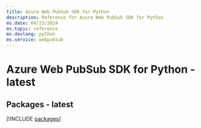 ```yaml
---
title: Azure Web PubSub SDK for Python
description: Reference for Azure Web PubSub SDK for Python
ms.date: 04/23/2024
ms.topic: reference
ms.devlang: python
ms.service: webpubsub
---
```

# Azure Web PubSub SDK for Python - latest
## Packages - latest
[!INCLUDE [packages](web-pubsub-index.md)]